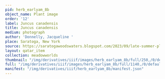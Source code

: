 ```yaml
---
pid: herb_earlyam_8b
object_name: Plant image
order: '12'
label: Juncus canadensis
title: Juncus canadensis
medium: photograph
author: 'Donnelly, Jacqueline '
place: Saratoga, New York
source: https://saratogawoodswaters.blogspot.com/2023/09/late-summer-pleasures-paddling-pond.html
layout: qatar_item
collection: meadowworlds
thumbnail: "/img/derivatives/iiif/images/herb_earlyam_8b/full/250,/0/default.jpg"
full: "/img/derivatives/iiif/images/herb_earlyam_8b/full/1140,/0/default.jpg"
manifest: "/img/derivatives/iiif/herb_earlyam_8b/manifest.json"
---
```

